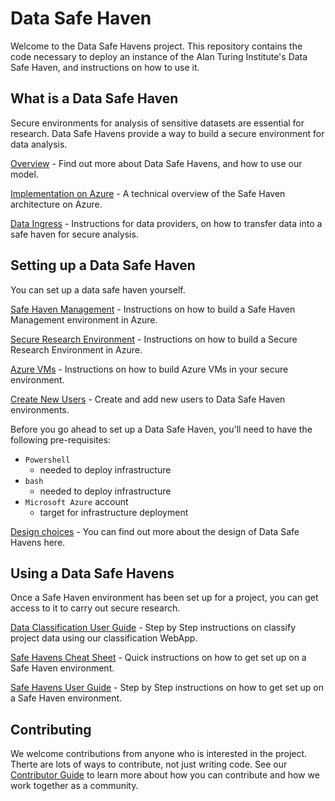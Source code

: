 # Data Safe Haven


Welcome to the Data Safe Havens project. This repository contains the code necessary to deploy an instance of the Alan Turing Institute's Data Safe Haven, and instructions on how to use it.


## What is a Data Safe Haven


Secure environments for analysis of sensitive datasets are essential for research. Data Safe Havens provide a way to build a secure environment for data analysis.


[Overview](https://github.com/alan-turing-institute/data-safe-haven/blob/1593bf2f18ec439fc1dbfa4fae519365aa3f06c7/processes/provider-overview.md) - Find out more about Data Safe Havens, and how to use our model.

[Implementation on Azure](https://github.com/alan-turing-institute/data-safe-haven/blob/1593bf2f18ec439fc1dbfa4fae519365aa3f06c7/processes/provider-azure-implementation-details.md) - A technical overview of the Safe Haven architecture on Azure.

[Data Ingress](https://github.com/alan-turing-institute/data-safe-haven/blob/1593bf2f18ec439fc1dbfa4fae519365aa3f06c7/processes/provider-data-ingress.md) - Instructions for data providers, on how to transfer data into a safe haven for secure analysis.


## Setting up a Data Safe Haven


You can set up a data safe haven yourself.


[Safe Haven Management](https://github.com/alan-turing-institute/data-safe-haven/blob/1593bf2f18ec439fc1dbfa4fae519365aa3f06c7/new_dsg_environment/azure-runbooks/shm_build_instructions.md) - Instructions on how to build a Safe Haven Management environment in Azure.

[Secure Research Environment](https://github.com/alan-turing-institute/data-safe-haven/blob/1593bf2f18ec439fc1dbfa4fae519365aa3f06c7/new_dsg_environment/azure-runbooks/dsg_build_instructions.md) - Instructions on how to build a Secure Research Environment in Azure.

[Azure VMs](https://github.com/alan-turing-institute/data-safe-haven/tree/1593bf2f18ec439fc1dbfa4fae519365aa3f06c7/new_dsg_environment/azure-vms) - Instructions on how to build Azure VMs in your secure environment.

[Create New Users](https://github.com/alan-turing-institute/data-safe-haven/blob/9213c9b949be04a2a8ea5c075ee698f23115ef9f/new_dsg_environment/create-users/README.md) - Create and add new users to Data Safe Haven environments.


Before you go ahead to set up a Data Safe Haven, you'll need to have the following pre-requisites:
- `Powershell`
    - needed to deploy infrastructure
- `bash`
    - needed to deploy infrastructure
- `Microsoft Azure` account
    - target for infrastructure deployment


[Design choices](https://github.com/alan-turing-institute/data-safe-haven/tree/9213c9b949be04a2a8ea5c075ee698f23115ef9f/design) - You can find out more about the design of Data Safe Havens here.


## Using a Data Safe Havens


Once a Safe Haven environment has been set up for a project, you can get access to it to carry out secure research.


[Data Classification User Guide](https://github.com/alan-turing-institute/data-safe-haven/blob/1593bf2f18ec439fc1dbfa4fae519365aa3f06c7/docs/safe_haven_webapp_user_guide.md) - Step by Step instructions on classify project data using our classification WebApp.

[Safe Havens Cheat Sheet](https://github.com/alan-turing-institute/data-safe-haven/blob/1593bf2f18ec439fc1dbfa4fae519365aa3f06c7/docs/safe-haven-user-cheat-sheet.md) - Quick instructions on how to get set up on a Safe Haven environment.

[Safe Havens User Guide](https://github.com/alan-turing-institute/data-safe-haven/blob/1593bf2f18ec439fc1dbfa4fae519365aa3f06c7/docs/safe_haven_user_guide.md) - Step by Step instructions on how to get set up on a Safe Haven environment.


## Contributing


We welcome contributions from anyone who is interested in the project. Therte are lots of ways to contribute, not just writing code. See our [Contributor Guide](https://github.com/alan-turing-institute/data-safe-haven/blob/master/CONTRIBUTING.md) to learn more about how you can contribute and how we work together as a community.
